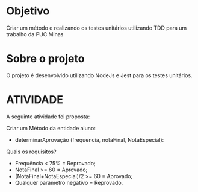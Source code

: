 # Objetivo

Criar um método e realizando os testes unitários utilizando TDD para um trabalho da PUC Minas

# Sobre o projeto

O projeto é desenvolvido utilizando NodeJs e Jest para os testes unitários.

# ATIVIDADE

A seguinte atividade foi proposta:

Criar um Método da entidade aluno:
* determinarAprovação (frequencia, notaFinal, NotaEspecial):

Quais os requisitos?

* Frequência < 75% = Reprovado;
* NotaFinal >= 60 = Aprovado;
* (NotaFinal+NotaEspecial)/2 >= 60 = Aprovado;
* Qualquer parâmetro negativo = Reprovado.

